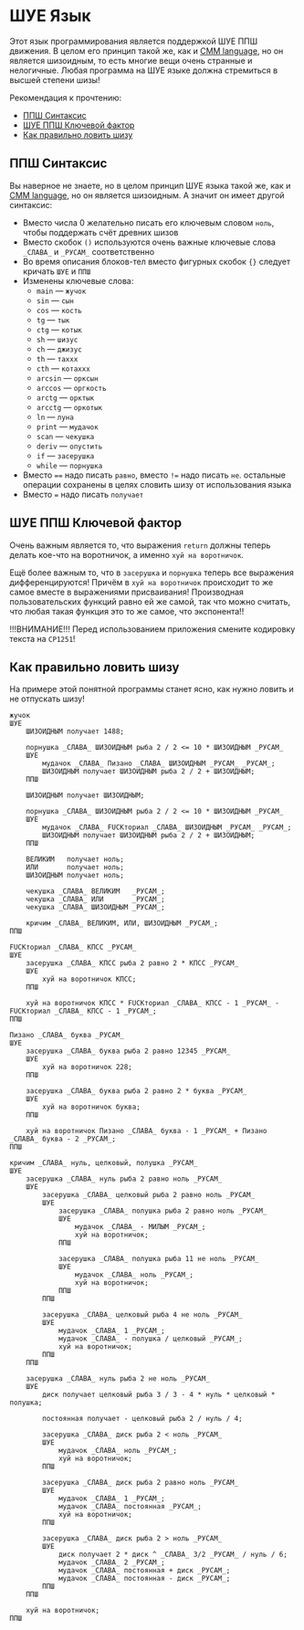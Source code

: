 # ШУЕ Язык
Этот язык программирования является поддержкой ШУЕ ППШ движения. В целом его принцип такой же, как и [CMM language](https://github.com/Vokerlee/CMM-Language), но он является шизоидным, то есть многие вещи очень странные и нелогичные. Любая программа на ШУЕ языке должна стремиться в высшей степени шизы!

Рекомендация к прочтению:
* [ППШ Синтаксис](ппш-синтаксис)
* [ШУЕ ППШ Ключевой фактор](шуе-ппш-ключевой-фактор)
* [Как правильно ловить шизу](как-правильно-ловить-шизу)


## ППШ Синтаксис

Вы наверное не знаете, но в целом принцип ШУЕ языка такой же, как и [CMM language](https://github.com/Vokerlee/CMM-Language), но он является шизоидным. А значит он имеет другой синтаксис:

* Вместо числа 0 желательно писать его ключевым словом `ноль`, чтобы поддержать счёт древних шизов
* Вместо скобок `()` используются очень важные ключевые слова `_СЛАВА_` и `_РУСАМ_` соответственно
* Во время описания блоков-тел вместо фигурных скобок `{}` следует кричать `ШУЕ` и `ППШ`
* Изменены ключевые слова:
    * `main`   — `жучок`
    * `sin`    — `сын`
    * `cos`    — `кость`
    * `tg`     — `тык`
    * `ctg`    — `котык`
    * `sh`     — `шизус`
    * `ch`     — `джизус`
    * `th`     — `таххх`
    * `cth`    — `котаххх`
    * `arcsin` — `орксын`
    * `arccos` — `оргкость`
    * `arctg`  — `орктык`
    * `arcctg` — `оркотык`
    * `ln`     — `луна`
    * `print`  — `мудачок`
    * `scan`   — `чекушка`
    * `deriv`  — `опустить`
    * `if`     — `засерушка`
    * `while`  — `порнушка`
 * Вместо `==` надо писать `равно`, вместо `!=` надо писать `не`. остальные операции сохранены в целях словить шизу от использования языка
 * Вместо `=` надо писать `получает`

## ШУЕ ППШ Ключевой фактор

Очень важным является то, что выражения `return` должны теперь делать кое-что на воротничок, а именно `хуй на воротничок`.

Ещё более важным то, что в `засерушка` и `порнушка` теперь все выражения дифференцируются! Причём в `хуй на воротничок` происходит то же самое вместе в выражениями присваивания! Производная пользовательских функций равно ей же самой, так что можно считать, что любая такая функция это то же самое, что экспонента!!

!!!ВНИМАНИЕ!!! Перед использованием приложения смените кодировку текста на `CP1251`!

## Как правильно ловить шизу

На примере этой понятной программы станет ясно, как нужно ловить и не отпускать шизу!

```
жучок
ШУЕ
    ШИЗОИДНЫМ получает 1488;
    
    порнушка _СЛАВА_ ШИЗОИДНЫМ рыба 2 / 2 <= 10 * ШИЗОИДНЫМ _РУСАМ_
    ШУЕ
        мудачок _СЛАВА_ Пизано _СЛАВА_ ШИЗОИДНЫМ _РУСАМ_ _РУСАМ_;
        ШИЗОИДНЫМ получает ШИЗОИДНЫМ рыба 2 / 2 + ШИЗОИДНЫМ;
    ППШ
    
    ШИЗОИДНЫМ получает ШИЗОИДНЫМ;
    
    порнушка _СЛАВА_ ШИЗОИДНЫМ рыба 2 / 2 <= 10 * ШИЗОИДНЫМ _РУСАМ_
    ШУЕ
        мудачок _СЛАВА_ FUCKториал _СЛАВА_ ШИЗОИДНЫМ _РУСАМ_ _РУСАМ_;
        ШИЗОИДНЫМ получает ШИЗОИДНЫМ рыба 2 / 2 + ШИЗОИДНЫМ;
    ППШ
    
    ВЕЛИКИМ   получает ноль;
    ИЛИ       получает ноль;
    ШИЗОИДНЫМ получает ноль;
    
    чекушка _СЛАВА_ ВЕЛИКИМ   _РУСАМ_;
    чекушка _СЛАВА_ ИЛИ       _РУСАМ_;
    чекушка _СЛАВА_ ШИЗОИДНЫМ _РУСАМ_;
    
    кричим _СЛАВА_ ВЕЛИКИМ, ИЛИ, ШИЗОИДНЫМ _РУСАМ_;
ППШ

FUCKториал _СЛАВА_ КПСС _РУСАМ_
ШУЕ
    засерушка _СЛАВА_ КПСС рыба 2 равно 2 * КПСС _РУСАМ_
    ШУЕ
        хуй на воротничок КПСС;
    ППШ
    
    хуй на воротничок КПСС * FUCKториал _СЛАВА_ КПСС - 1 _РУСАМ_ - FUCKториал _СЛАВА_ КПСС - 1 _РУСАМ_;
ППШ

Пизано _СЛАВА_ буква _РУСАМ_
ШУЕ
    засерушка _СЛАВА_ буква рыба 2 равно 12345 _РУСАМ_
    ШУЕ
        хуй на воротничок 228;
    ППШ
    
    засерушка _СЛАВА_ буква рыба 2 равно 2 * буква _РУСАМ_
    ШУЕ
        хуй на воротничок буква;
    ППШ
    
    хуй на воротничок Пизано _СЛАВА_ буква - 1 _РУСАМ_ + Пизано _СЛАВА_ буква - 2 _РУСАМ_;
ППШ

кричим _СЛАВА_ нуль, целковый, полушка _РУСАМ_
ШУЕ
    засерушка _СЛАВА_ нуль рыба 2 равно ноль _РУСАМ_
    ШУЕ
        засерушка _СЛАВА_ целковый рыба 2 равно ноль _РУСАМ_
        ШУЕ
            засерушка _СЛАВА_ полушка рыба 2 равно ноль _РУСАМ_
            ШУЕ
                мудачок _СЛАВА_ - МИЛЫМ _РУСАМ_;
                хуй на воротничок;
            ППШ
            
            засерушка _СЛАВА_ полушка рыба 11 не ноль _РУСАМ_
            ШУЕ
                мудачок _СЛАВА_ ноль _РУСАМ_;
                хуй на воротничок;
            ППШ
        ППШ
        
        засерушка _СЛАВА_ целковый рыба 4 не ноль _РУСАМ_
        ШУЕ
            мудачок _СЛАВА_ 1 _РУСАМ_;
            мудачок _СЛАВА_ - полушка / целковый _РУСАМ_;
            хуй на воротничок;
        ППШ
    ППШ
    
    засерушка _СЛАВА_ нуль рыба 2 не ноль _РУСАМ_
    ШУЕ
        диск получает целковый рыба 3 / 3 - 4 * нуль * целковый * полушка;
        
        постоянная получает - целковый рыба 2 / нуль / 4; 

        засерушка _СЛАВА_ диск рыба 2 < ноль _РУСАМ_
        ШУЕ
            мудачок _СЛАВА_ ноль _РУСАМ_;
            хуй на воротничок;
        ППШ

        засерушка _СЛАВА_ диск рыба 2 равно ноль _РУСАМ_
        ШУЕ
            мудачок _СЛАВА_ 1 _РУСАМ_;
            мудачок _СЛАВА_ постоянная _РУСАМ_;
            хуй на воротничок;
        ППШ

        засерушка _СЛАВА_ диск рыба 2 > ноль _РУСАМ_
        ШУЕ
            диск получает 2 * диск ^ _СЛАВА_ 3/2 _РУСАМ_ / нуль / 6;
            мудачок _СЛАВА_ 2 _РУСАМ_;
            мудачок _СЛАВА_ постоянная + диск _РУСАМ_;
            мудачок _СЛАВА_ постоянная - диск _РУСАМ_;
        ППШ
    ППШ
    
    хуй на воротничок;
ППШ
```
